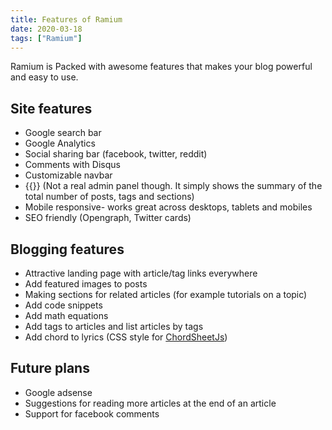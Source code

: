 ```yaml
---
title: Features of Ramium
date: 2020-03-18
tags: ["Ramium"]
---
```


Ramium is Packed with awesome features that makes your blog powerful and easy to use. 
<!--more-->

## Site features

- Google search bar
- Google Analytics
- Social sharing bar (facebook, twitter, reddit)
- Comments with Disqus
- Customizable navbar
- {{<local href="/admin" text="Admin panel">}} (Not a real admin panel though. It simply shows the summary of the total number of posts, tags and sections)
- Mobile responsive- works great across desktops, tablets and mobiles
- SEO friendly (Opengraph, Twitter cards)

## Blogging features

- Attractive landing page with article/tag links everywhere
- Add featured images to posts
- Making sections for related articles (for example tutorials on a topic)
- Add code snippets
- Add math equations
- Add tags to articles and list articles by tags
- Add chord to lyrics (CSS style for [ChordSheetJs](https://github.com/martijnversluis/ChordSheetJS))

## Future plans
- Google adsense
- Suggestions for reading more articles at the end of an article
- Support for facebook comments
